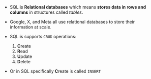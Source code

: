 - SQL is **Relational databases** which means **stores data in rows and columns** in structures called _tables_.
- Google, X, and Meta all use relational databases to store their information at scale.

- SQL is supports `CRUD` operations:
	1. **C**reate
	2. **R**ead
	3. **U**pdate
	4. **D**elete

- Or in SQL specifically **C**reate is called `INSERT`
